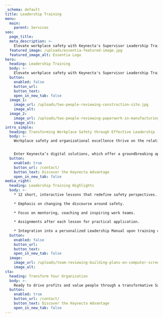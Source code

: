 ```yaml
---
_schema: default
title: Leadership Training
menu:
  main:
    parent: Services
seo:
  page_title:
  meta_description: >-
    Elevate workplace safety with Keynecta's Supervisor Leadership Training. Transform your company with a focus on mentoring, coaching and inspiring work teams.
  featured_image: /uploads/essentia-featured-image.jpg
  featured_image_alt: Essentia Logo
hero:
  heading: Leadership Training
  body: >-
    Elevate workplace safety with Keynecta's Supervisor Leadership Training. Transform your company with a focus on mentoring, coaching and inspiring work teams.
  button:
    enabled: false
    button_url: 
    button_text: 
    open_in_new_tab: false
  image_1:
    image_url: /uploads/two-people-reviewing-construction-site.jpg
    image_alt:
  image_2:
    image_url: /uploads/two-people-reviewing-paperwork-in-manufacturing-environment.jpg
    image_alt:
intro_simple:
  heading: Transforming Workplace Safety through Effective Leadership
  body: >-
    Workplace safety and organizational excellence thrive on the relationship between frontline employees, supervisors and the cohesive bond among the entire team. Unfortunately, many supervisors begin their journey in the wrong direction—focusing on what is unsafe rather than actively seeking safety. It's time for a paradigm shift, a focus on what to do right!


    Enter Keynecta’s digital solutions, which offer a groundbreaking approach to Supervisor Leadership Training. Keynecta introduces a new safety model, teaching supervisors how to shift the discussion from rule-based enforcement to cultivating a performance-based culture. This culture is centered on mentoring, coaching and inspiring work teams, taking workplace safety to a level where it genuinely works. Throughout this transformative journey, supervisors evolve into safety leaders, paving the way for their teams to follow suit.
  button:
    enabled: true
    button_url: /contact/
    button_text: Discover the Keynecta Advantage
    open_in_new_tab: false
media_right:
  heading: Leadership Training Highlights
  body: >-
    * 12 short, interactive lessons that redefine safety perspectives.
    
    * Emphasis on changing the discourse around safety.
    
    * Focus on mentoring, coaching and inspiring work teams.
    
    * Assignments after each lesson for practical application.
    
    * Integration into a personalized Leadership Manual upon training completion.
  button:
    enabled: false
    button_url: 
    button_text: 
    open_in_new_tab: false
  image:
    image_url: /uploads/team-reviewing-building-plans-on-computer-screen.jpg
    image_alt:
cta:
  heading: Transform Your Organization
  body: >-
    Ready to drive profits and value people through a transformative Safety Culture? Join Keynecta and redefine your organization's safety journey today.
  button:
    enabled: true
    button_url: /contact/
    button_text: Discover the Keynecta Advantage
    open_in_new_tab: false
---
```

